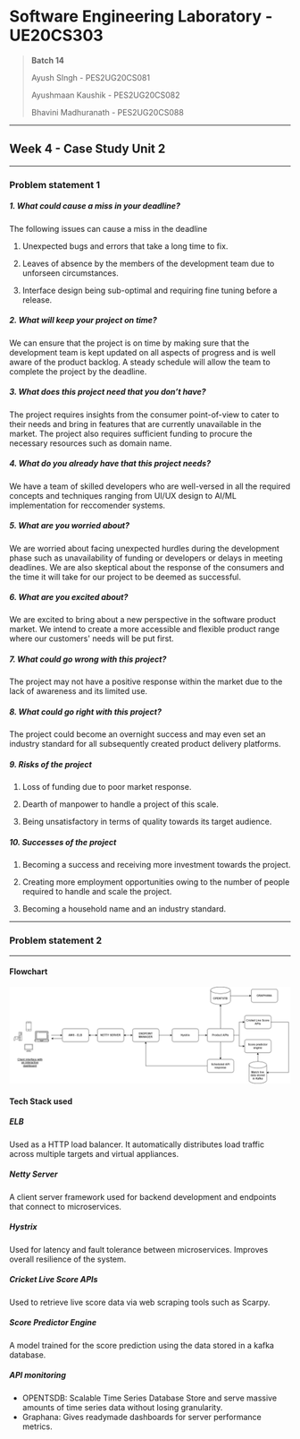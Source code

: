 # Software Engineering Laboratory - UE20CS303

> **Batch 14**
> 
> Ayush SIngh - PES2UG20CS081
> 
> Ayushmaan Kaushik - PES2UG20CS082
> 
> Bhavini Madhuranath - PES2UG20CS088

---

## Week 4 - Case Study Unit 2

---

### Problem statement 1

##### 1. What could cause a miss in your deadline?

The following issues can cause a miss in the deadline

1. Unexpected bugs and errors that take a long time to fix.

2. Leaves of absence by the members of the development team due to unforseen circumstances.

3. Interface design being sub-optimal and requiring fine tuning before a release.

##### 2. What will keep your project on time?

We can ensure that the project is on time by making sure that the development team is kept updated on all aspects of progress and is well aware of the product backlog. A steady schedule will allow the team to complete the project by the deadline.

##### 3. What does this project need that you don’t have?

The project requires insights from the consumer point-of-view to cater to their needs and bring in features that are currently unavailable in the market. The project also requires sufficient funding to procure the necessary resources such as domain name.

##### 4. What do you already have that this project needs?

We have a team of skilled developers who are well-versed in all the required concepts and techniques ranging from UI/UX design to AI/ML implementation for reccomender systems. 

##### 5. What are you worried about?

We are worried about facing unexpected hurdles during the development phase such as unavailability of funding or developers or delays in meeting deadlines. We are also skeptical about the response of the consumers and the time it will take for our project to be deemed as successful.

##### 6. What are you excited about?

We are excited to bring about a new perspective in the software product market. We intend to create a more accessible and flexible product range where our customers' needs will be put first.

##### 7. What could go wrong with this project?

The project may not have a positive response within the market due to the lack of awareness and its limited use.

##### 8. What could go right with this project?

The project could become an overnight success and may even set an industry standard for all subsequently created product delivery platforms.

##### 9. Risks of the project

1. Loss of funding due to poor market response.

2. Dearth of manpower to handle a project of this scale.

3. Being unsatisfactory in terms of quality towards its target audience.

##### 10. Successes of the project

1. Becoming a success and receiving more investment towards the project.

2. Creating more employment opportunities owing to the number of people required to handle and scale the project.

3. Becoming a household name and an industry standard. 

---

### Problem statement 2

---
#### Flowchart

![](./Flowchart%20diagram/Flowchart.png)

#### Tech Stack used 
##### ELB 
Used as a HTTP load balancer. It automatically distributes load traffic across multiple targets and virtual appliances.

##### Netty Server
A client server framework used for backend development and endpoints that connect to microservices.

##### Hystrix
Used for latency and fault tolerance between microservices. Improves overall resilience of the system.

##### Cricket Live Score APIs
Used to retrieve live score data via web scraping tools such as Scarpy.

##### Score Predictor Engine
A model trained for the score prediction using the data stored in a kafka database.

##### API monitoring

- OPENTSDB: Scalable Time Series Database Store and serve massive amounts of time series data without losing granularity.
- Graphana: Gives readymade dashboards for server performance metrics.
